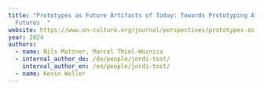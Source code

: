 ```yaml
---
title: "Prototypes as Future Artifacts of Today: Towards Prototyping Alternative
  Futures  "
website: https://www.on-culture.org/journal/perspectives/prototypes-as-future-artifacts/
year: 2024
authors:
  - name: Nils Matzner, Marcel Thiel-Woznica
  - internal_author_de: /de/people/jordi-tost/
    internal_author_en: /en/people/jordi-tost/
  - name: Kevin Weller
---
```

